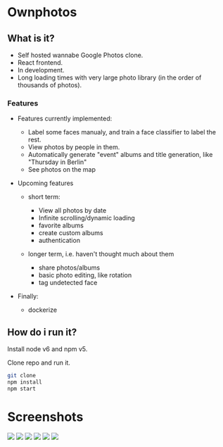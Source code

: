 # Ownphotos

## What is it?

- Self hosted wannabe Google Photos clone. 
- React frontend. 
- In development. 
- Long loading times with very large photo library (in the order of thousands of photos).

### Features

- Features currently implemented:
  - Label some faces manualy, and train a face classifier to label the rest.
  - View photos by people in them.
  - Automatically generate "event" albums and title generation, like "Thursday in Berlin"
  - See photos on the map

- Upcoming features
 
  - short term:
    - View all photos by date
    - Infinite scrolling/dynamic loading
    - favorite albums
    - create custom albums
    - authentication

  - longer term, i.e. haven't thought much about them
    - share photos/albums
    - basic photo editing, like rotation
    - tag undetected face

- Finally:
  - dockerize

## How do i run it?

Install node v6 and npm v5.

Clone repo and run it.

```bash
git clone
npm install
npm start
```

# Screenshots

![](/screenshots/face-dashboard.png)
![](/screenshots/people-dashboard.png)
![](/screenshots/album-events.png)
![](/screenshots/album-event-gallery.png)
![](/screenshots/album-people.png)
![](/screenshots/album-people-gallery.png)
